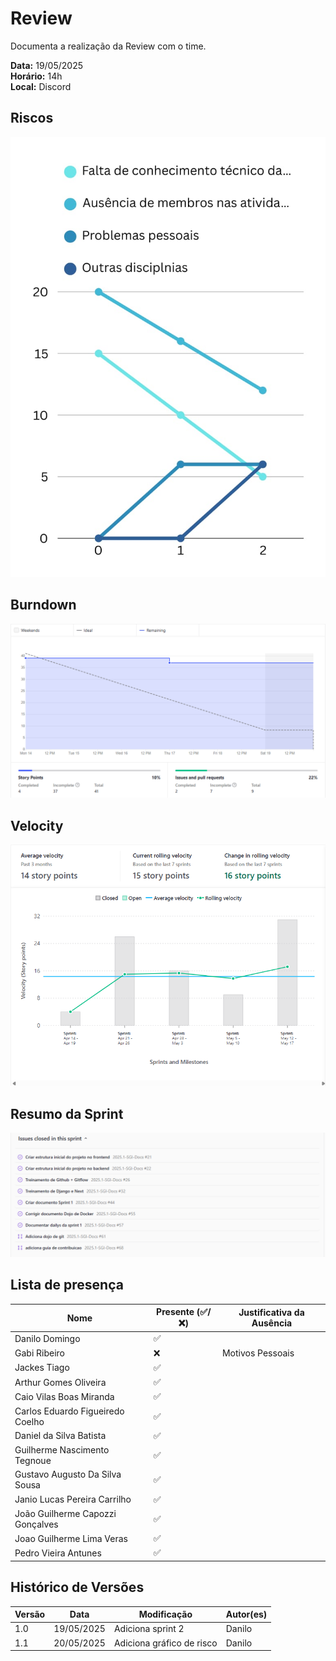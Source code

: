 # Review 

Documenta a realização da Review com o time.

**Data:** 19/05/2025      
**Horário:** 14h         
**Local:** Discord 

## Riscos

![Riscos](../../assets/images/sprint/sprint-2/risco.jpg)

## Burndown

![Burndown](../../assets/images/sprint/sprint-2/sprint-burndown.png)

## Velocity

![Velocity](../../assets/images/sprint/sprint-2/sprint-velocity.png)

## Resumo da Sprint

![Resumo](../../assets/images/sprint/sprint-2/resumo-sprint.png)

## Lista de presença

| Nome                             | Presente (✅/❌) | Justificativa da Ausência |
| -------------------------------- | -------------- | ------------------------- |
| Danilo Domingo                   | ✅              |                           |
| Gabi Ribeiro                     | ❌              | Motivos Pessoais          |
| Jackes Tiago                     | ✅              |                           |
| Arthur Gomes Oliveira            | ✅              |                           |
| Caio Vilas Boas Miranda          | ✅              |                           |
| Carlos Eduardo Figueiredo Coelho | ✅              |                           |
| Daniel da Silva Batista          | ✅              |                           |
| Guilherme Nascimento Tegnoue     | ✅              |                           |
| Gustavo Augusto Da Silva Sousa   | ✅              |                           |
| Janio Lucas Pereira Carrilho     | ✅              |                           |
| João Guilherme Capozzi Gonçalves | ✅              |                           |
| Joao Guilherme Lima Veras        | ✅              |                           |
| Pedro Vieira Antunes             | ✅              |                           |

## Histórico de Versões

| Versão | Data       | Modificação               | Autor(es) |
| ------ | ---------- | ------------------------- | --------- |
| 1.0    | 19/05/2025 | Adiciona sprint 2         | Danilo    |
| 1.1    | 20/05/2025 | Adiciona gráfico de risco | Danilo    |